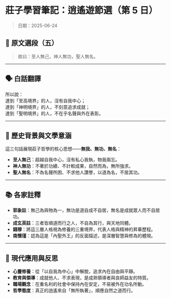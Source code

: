 # 莊子學習筆記：逍遙遊節選（第 5 日）
> 日期：2025-06-24

## 📜 原文選段（五）

> 故曰：至人無己，神人無功，聖人無名。

---

## 🗣 白話翻譯

所以說：  
達到「至高境界」的人，沒有自我中心；  
達到「神明境界」的人，不刻意追求成就；  
達到「聖明境界」的人，不在乎名聲與外在表彰。

---

## 🏺 歷史背景與文學意涵

這三句話展現莊子哲學的核心思想——**無我、無功、無名**：

- **至人無己**：超越自我中心，沒有私心我執，物我兩忘。
- **神人無功**：不著於功績、不計較成果，自然而為，無所強求。
- **聖人無名**：不為名聲所困、不求他人讚譽，以道為名，不居其功。

---

## 📚 各家註釋

- **郭象註**：無己為與物為一，無功是道自成不自居，無名是成就眾人而不自居功。
- **成玄英註**：三者皆順道而行之人，不自為其行，與天地同體。
- **錢穆**：將這三層人格視為修養的三重境界，代表人格與精神的昇華歷程。
- **南懷瑾**：認為這是「內聖外王」的反面描述，是深層智慧與修為的體現。

---

## 🧭 現代應用與反思

- **心靈修養**：從「以自我為中心」中解脫，追求內在自由與平靜。
- **教育與領導**：成就他人、不求表現，是成熟領導者與良師益友的特質。
- **職場觀念**：在重名利的社會中保持內在安定，不易被外在功名所動。
- **哲學態度**：真正的逍遙來自「無所執著」，順應自然之道而行。
